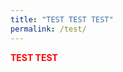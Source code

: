 ```yaml
---
title: "TEST TEST TEST"
permalink: /test/
---
```



<b style="color: red;">TEST TEST</b>


<script>
function serialize(objects) {
  
}
  
function deserialize(string) {
  var items = [];
  string.split(';').forEach(item => {
    if (item.indexOf(',') > -1) {
      let item = {};
      item.split(',').forEach(itemPart => {
        const [key, value] = itemPart.split(':');
        item[key] = value;
      })
    } else {
      const [item,chance] = item.split(':');
      items.push({
        item: split[0],
        chance: split[1],
      });
    }
  });
}
</script>
